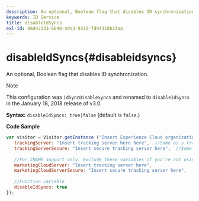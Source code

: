 ```yaml
---
description: An optional, Boolean flag that disables ID synchronization.
keywords: ID Service
title: disableIdSyncs
exl-id: 96d42133-6040-4da3-9315-fd94318b33aa
---
```

# disableIdSyncs{#disableidsyncs}

An optional, Boolean flag that disables ID synchronization.

>[!NOTE]
>
>This configuration was `idSyncDisableSyncs` and renamed to `disableIdSyncs` in the January 18, 2018 release of v3.0.

**Syntax:** `disableIdSyncs: true|false` (default is `false`.)

**Code Sample**

```js
var visitor = Visitor.getInstance ("Insert Experience Cloud organization ID here",{ 
   trackingServer: "Insert tracking server here here",  //Same as s.trackingServer 
   trackingServerSecure: "Insert secure tracking server here",  //Same as s.trackingServerSecure 
 
   //For CNAME support only. Exclude these variables if you're not using CNAME 
   marketingCloudServer: "Insert tracking server here", 
   marketingCloudServerSecure: "Insert secure tracking server here", 
 
   //Function variable 
   disableIdSyncs: true 
});
```
